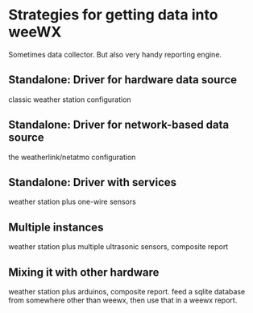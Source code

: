 # Strategies for getting data into weeWX

Sometimes data collector.  But also very handy reporting engine.

## Standalone: Driver for hardware data source

classic weather station configuration

## Standalone: Driver for network-based data source

the weatherlink/netatmo configuration

## Standalone: Driver with services

weather station plus one-wire sensors

## Multiple instances

weather station plus multiple ultrasonic sensors, composite report

## Mixing it with other hardware

weather station plus arduinos, composite report.  feed a sqlite database from somewhere other than weewx, then use that in a weewx report.

